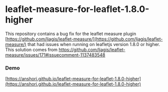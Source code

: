 # leaflet-measure-for-leaflet-1.8.0-higher
This repository contains a bug fix for the leaflet measure plugin [https://github.com/ljagis/leaflet-measure/](https://github.com/ljagis/leaflet-measure/) that had issues when running on leafletjs version 1.8.0 or higher. This solution comes from https://github.com/ljagis/leaflet-measure/issues/171#issuecomment-1137483548


### Demo
[https://anshori.github.io/leaflet-measure-for-leaflet-1.8.0-higher](https://anshori.github.io/leaflet-measure-for-leaflet-1.8.0-higher)